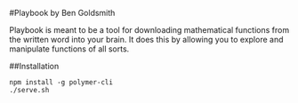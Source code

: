 #Playbook
by Ben Goldsmith

Playbook is meant to be a tool for downloading mathematical functions from the written word into your brain. It does this by allowing you to explore and manipulate functions of all sorts.

##Installation
```
npm install -g polymer-cli
./serve.sh
```
